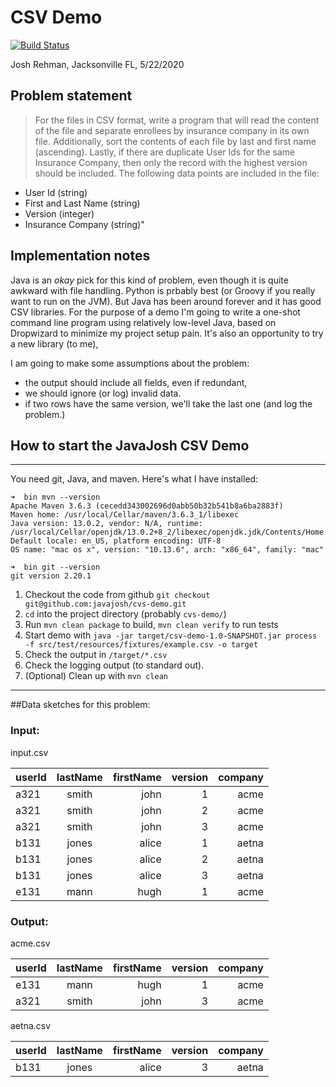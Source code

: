 # CSV Demo

[![Build Status](https://travis-ci.com/travis-ci/travis-web.svg?branch=master)](https://travis-ci.com/travis-ci/travis-web)

Josh Rehman, Jacksonville FL, 5/22/2020

## Problem statement

> For the files in CSV format, write a program that will read the content of the file and separate enrollees by insurance company in its own file. Additionally, sort the contents of each file by last and first name (ascending).  Lastly, if there are duplicate User Ids for the same Insurance Company, then only the record with the highest version should be included. The following data points are included in the file:

  - User Id (string)
  - First and Last Name (string)
  - Version (integer)
  - Insurance Company (string)"

## Implementation notes

Java is an *okay* pick for this kind of problem, even though it is quite awkward with file handling. Python is prbably best (or Groovy if you really want to run on the JVM). But Java has been around forever and it has good CSV libraries. For the purpose of a demo I'm going to write a one-shot command line program using relatively low-level Java, based on Dropwizard to minimize my project setup pain. It's also an opportunity to try a new library (to me), 

I am going to make some assumptions about the problem:

  - the output should include all fields, even if redundant, 
  - we should ignore (or log) invalid data. 
  - if two rows have the same version, we'll take the last one (and log the problem.)



## How to start the JavaJosh CSV Demo
---

You need git, Java, and maven. Here's what I have installed:
```
➜  bin mvn --version
Apache Maven 3.6.3 (cecedd343002696d0abb50b32b541b8a6ba2883f)
Maven home: /usr/local/Cellar/maven/3.6.3_1/libexec
Java version: 13.0.2, vendor: N/A, runtime: /usr/local/Cellar/openjdk/13.0.2+8_2/libexec/openjdk.jdk/Contents/Home
Default locale: en_US, platform encoding: UTF-8
OS name: "mac os x", version: "10.13.6", arch: "x86_64", family: "mac"

➜  bin git --version
git version 2.20.1
```

1. Checkout the code from github `git checkout git@github.com:javajosh/cvs-demo.git`
1. `cd` into the project directory (probably `cvs-demo/`)
1. Run `mvn clean package` to build, `mvn clean verify` to run tests
1. Start demo with `java -jar target/csv-demo-1.0-SNAPSHOT.jar process -f src/test/resources/fixtures/example.csv -o target`
1. Check the output in `/target/*.csv`
1. Check the logging output (to standard out).
1. (Optional) Clean up with `mvn clean`

----------------------------------------------------------------------------------------------------------------

##Data sketches for this problem:

### Input:

input.csv

| userId  | lastName | firstName |version | company |
| ------- |:--------:| ---------:|-------:|--------:|
| a321    | smith    | john		 | 1      | acme    |
| a321    | smith    | john		 | 2      | acme    |
| a321    | smith    | john		 | 3      | acme    |
| b131    | jones    | alice	 | 1      | aetna   |
| b131    | jones    | alice	 | 2      | aetna   |
| b131    | jones    | alice	 | 3      | aetna   |
| e131    | mann     | hugh  	 | 1      | acme    |


### Output: 

acme.csv

| userId  | lastName | firstName |version | company |
| ------- |:--------:| ---------:|-------:|--------:|
| e131    | mann     | hugh  	 | 1      | acme    |
| a321    | smith    | john		 | 3      | acme    |


aetna.csv

| userId  | lastName | firstName |version | company |
| ------- |:--------:| ---------:|-------:|--------:|
| b131    | jones    | alice	 | 3      | aetna   |
